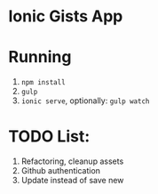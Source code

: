 Ionic Gists App
=====================

# Running

1. `npm install`
2. `gulp`
3. `ionic serve`, optionally: `gulp watch`

# TODO List:

1. Refactoring, cleanup assets
2. Github authentication
3. Update instead of save new
